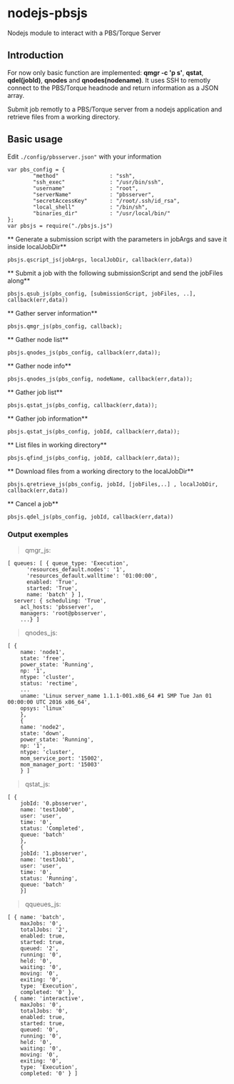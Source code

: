 # nodejs-pbsjs
Nodejs module to interact with a PBS/Torque Server

## Introduction
For now only basic function are implemented: **qmgr -c 'p s'**, **qstat**, **qdel(jobId)**, **qnodes** and **qnodes(nodename)**.
It uses SSH to remotly connect to the PBS/Torque headnode and return information as a JSON array.

Submit job remotly to a PBS/Torque server from a nodejs application and retrieve files from a working directory.

## Basic usage
Edit `./config/pbsserver.json"` with your information
```
var pbs_config = {
        "method"                : "ssh",
        "ssh_exec"              : "/usr/bin/ssh",
        "username"              : "root",
        "serverName"            : "pbsserver",
        "secretAccessKey"       : "/root/.ssh/id_rsa",
        "local_shell"           : "/bin/sh",
        "binaries_dir"          : "/usr/local/bin/"
};
var pbsjs = require("./pbsjs.js")
```
** Generate a submission script with the parameters in jobArgs and save it inside localJobDir**
```
pbsjs.qscript_js(jobArgs, localJobDir, callback(err,data))
```
** Submit a job with the following submissionScript and send the jobFiles along**
```
pbsjs.qsub_js(pbs_config, [submissionScript, jobFiles, ..], callback(err,data))
```
** Gather server information**
```
pbsjs.qmgr_js(pbs_config, callback);
```
** Gather node list**
```
pbsjs.qnodes_js(pbs_config, callback(err,data));
```
** Gather node info**
```
pbsjs.qnodes_js(pbs_config, nodeName, callback(err,data));
```
** Gather job list**
```
pbsjs.qstat_js(pbs_config, callback(err,data));
```
** Gather job information**
```
pbsjs.qstat_js(pbs_config, jobId, callback(err,data));
```
** List files in working directory**
```
pbsjs.qfind_js(pbs_config, jobId, callback(err,data));
```
** Download files from a working directory to the localJobDir**
```
pbsjs.qretrieve_js(pbs_config, jobId, [jobFiles,..] , localJobDir, callback(err,data))
```
** Cancel a job**
```
pbsjs.qdel_js(pbs_config, jobId, callback(err,data))
```

### Output exemples
>qmgr_js:
```
[ queues: [ { queue_type: 'Execution',
      'resources_default.nodes': '1',
      'resources_default.walltime': '01:00:00',
      enabled: 'True',
      started: 'True',
      name: 'batch' } ],
  server: { scheduling: 'True',
    acl_hosts: 'pbsserver',
    managers: 'root@pbsserver',
    ...} ]
```

>qnodes_js:
```
[ { 
    name: 'node1',
    state: 'free',
    power_state: 'Running',
    np: '1',
    ntype: 'cluster',
    status: 'rectime',
    ...
    uname: 'Linux server_name 1.1.1-001.x86_64 #1 SMP Tue Jan 01 00:00:00 UTC 2016 x86_64',
    opsys: 'linux'
    },
    {
    name: 'node2',
    state: 'down',
    power_state: 'Running',
    np: '1',
    ntype: 'cluster',
    mom_service_port: '15002',
    mom_manager_port: '15003' 
    } ]
```

>qstat_js:
```
[ {
    jobId: '0.pbsserver',
    name: 'testJob0',
    user: 'user',
    time: '0',
    status: 'Completed',
    queue: 'batch' 
    },
    {
    jobId: '1.pbsserver', 
    name: 'testJob1',
    user: 'user',
    time: '0',
    status: 'Running',
    queue: 'batch' 
    }]
```

>qqueues_js:
```
[ { name: 'batch',
    maxJobs: '0',
    totalJobs: '2',
    enabled: true,
    started: true,
    queued: '2',
    running: '0',
    held: '0',
    waiting: '0',
    moving: '0',
    exiting: '0',
    type: 'Execution',
    completed: '0' },
  { name: 'interactive',
    maxJobs: '0',
    totalJobs: '0',
    enabled: true,
    started: true,
    queued: '0',
    running: '0',
    held: '0',
    waiting: '0',
    moving: '0',
    exiting: '0',
    type: 'Execution',
    completed: '0' } ]